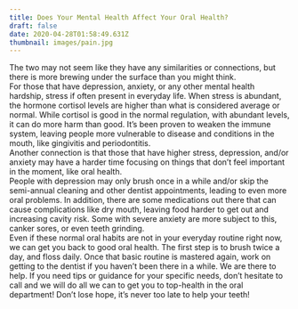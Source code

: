 ```yaml
---
title: Does Your Mental Health Affect Your Oral Health?
draft: false
date: 2020-04-28T01:58:49.631Z
thumbnail: images/pain.jpg
---
```


The two may not seem like they have any similarities or connections, but there is more brewing under the surface than you might think.\
For those that have depression, anxiety, or any other mental health hardship, stress if often present in everyday life. When stress is abundant, the hormone cortisol levels are higher than what is considered average or normal. While cortisol is good in the normal regulation, with abundant levels, it can do more harm than good. It’s been proven to weaken the immune system, leaving people more vulnerable to disease and conditions in the mouth, like gingivitis and periodontitis.\
Another connection is that those that have higher stress, depression, and/or anxiety may have a harder time focusing on things that don’t feel important in the moment, like oral health.\
People with depression may only brush once in a while and/or skip the semi-annual cleaning and other dentist appointments, leading to even more oral problems. In addition, there are some medications out there that can cause complications like dry mouth, leaving food harder to get out and increasing cavity risk. Some with severe anxiety are more subject to this, canker sores, or even teeth grinding.\
Even if these normal oral habits are not in your everyday routine right now, we can get you back to good oral health. The first step is to brush twice a day, and floss daily. Once that basic routine is mastered again, work on getting to the dentist if you haven’t been there in a while. We are there to help. If you need tips or guidance for your specific needs, don’t hesitate to call and we will do all we can to get you to top-health in the oral department! Don’t lose hope, it’s never too late to help your teeth!
